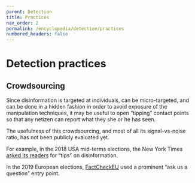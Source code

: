 ```yaml
---
parent: Detection
title: Practices
nav_order: 2
permalink: /encyclopedia/detection/practices
numbered_headers: false
---
```


# Detection practices

## Crowdsourcing

Since disinformation is targeted at individuals, can be micro-targeted, and can be done in a hidden fashion in order to avoid exposure of the manipulation techniques, it may be useful to open “tipping” contact points so that any netizen can report what they she or he has seen.

The usefulness of this crowdsourcing, and most of all its signal-vs-noise ratio, has not been publicly evaluated yet.

For example, in the 2018 USA mid-terms elections, the New York Times [asked its readers](https://www.nytimes.com/2018/09/17/technology/disinformation-tipsheet.html) for “tips” on disinformation.

<!-- document how many tips they got -->

In the 2019 European elections, [FactCheckEU](https://factcheckeu.info) used a prominent “ask us a question” entry point.

<!-- add a screenshot -->
